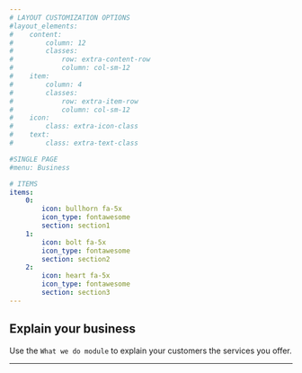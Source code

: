 ```yaml
---
# LAYOUT CUSTOMIZATION OPTIONS
#layout_elements:
#    content:
#        column: 12
#        classes:
#            row: extra-content-row
#            column: col-sm-12
#    item:
#        column: 4
#        classes:
#            row: extra-item-row
#            column: col-sm-12
#    icon:
#        class: extra-icon-class
#    text:
#        class: extra-text-class

#SINGLE PAGE
#menu: Business

# ITEMS
items:
    0:
        icon: bullhorn fa-5x
        icon_type: fontawesome
        section: section1
    1:
        icon: bolt fa-5x
        icon_type: fontawesome
        section: section2
    2:
        icon: heart fa-5x
        icon_type: fontawesome
        section: section3
---
```


## Explain your business
Use the `What we do module` to explain your customers the services you offer.

___
